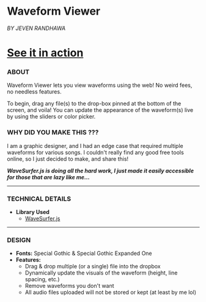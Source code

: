 # Waveform Viewer
_BY JEVEN RANDHAWA_

# [See it in action](https://jevendev.github.io/Web-Poster/)

### ABOUT
Waveform Viewer lets you view waveforms using the web! No weird fees, no needless features.

To begin, drag any file(s) to the drop-box pinned at the bottom of the screen, and voila! You can update the appearance of the waveform(s) live by using the sliders or color picker. 

### WHY DID YOU MAKE THIS ???

I am a graphic designer, and I had an edge case that required multiple waveforms for various songs. I couldn't really find any good free tools online, so I just decided to make, and share this! 

***WaveSurfer.js is doing all the hard work, I just made it easily accessible for those that are lazy like me...***

---

### TECHNICAL DETAILS
- **Library Used**
  - [WaveSurfer.js](https://wavesurfer.xyz/)

---

### DESIGN
- **Fonts:** Special Gothic & Special Gothic Expanded One
- **Features:**
  - Drag & drop multiple (or a single) file into the dropbox
  - Dynamically update the visuals of the waveform (height, line spacing, etc.)
  - Remove waveforms you don't want
  - All audio files uploaded will not be stored or kept (at least by me lol)
